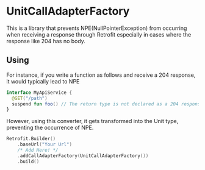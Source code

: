 # UnitCallAdapterFactory
This is a library that prevents NPE(NullPointerException) from occurring when receiving a response through Retrofit
especially in cases where the response like 204 has no body.

## Using

For instance, if you write a function as follows and receive a 204 response, it would typically lead to NPE
```kotlin
interface MyApiService {
  @GET("/path")
  suspend fun foo() // The return type is not declared as a 204 response is expected.
}
```

However, using this converter, it gets transformed into the Unit type, preventing the occurrence of NPE.
```kotlin
Retrofit.Builder()
    .baseUrl("Your Url")
    /* Add Here! */
    .addCallAdapterFactory(UnitCallAdapterFactory())
    .build()
```


